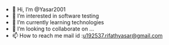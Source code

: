 - 👋 Hi, I’m @Yasar2001
- 👀 I’m interested in software testing
- 🌱 I’m currently learning technologies
- 💞️ I’m looking to collaborate on ...
- 📫 How to reach me mail id :u192537.rifathyasar@gmail.com

<!---
Yasar2001/Yasar2001 is a ✨ special ✨ repository because its `README.md` (this file) appears on your GitHub profile.
You can click the Preview link to take a look at your changes.
--->

